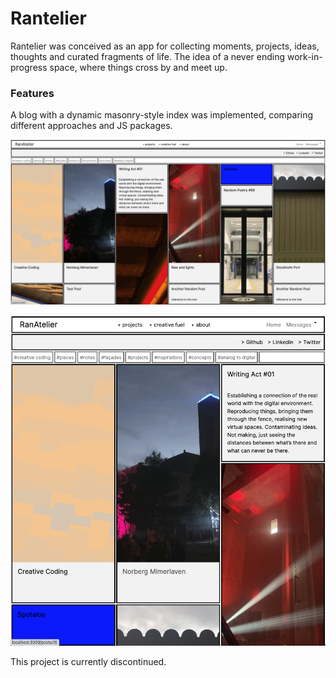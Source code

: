 <h1> Rantelier </h1>


Rantelier was conceived as an app for collecting moments, projects, ideas, thoughts and curated fragments of life. The idea of a never ending work-in-progress space, where things cross by and meet up.

<h3> Features </h3>

A blog with a dynamic masonry-style index was implemented, comparing different approaches and JS packages.

![Main page](/app/assets/images/docs/screen_01.png?raw=true "Main page")

![Responsive main page](/app/assets/images/docs/screen_02.png?raw=true "Responsive main page")

This project is currently discontinued.
